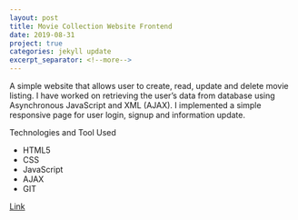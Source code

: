 ```yaml
---
layout: post
title: Movie Collection Website Frontend
date: 2019-08-31
project: true
categories: jekyll update
excerpt_separator: <!--more-->
---
```


A simple website that allows user to create, read, update and delete movie listing.
I have worked on retrieving the user’s data from database using Asynchronous JavaScript and XML (AJAX). I implemented a simple responsive page for user login, signup and information update.

Technologies and Tool Used
- HTML5
- CSS
- JavaScript
- AJAX
- GIT
 
[Link](https://movie-collection-frontend.web.app/)
